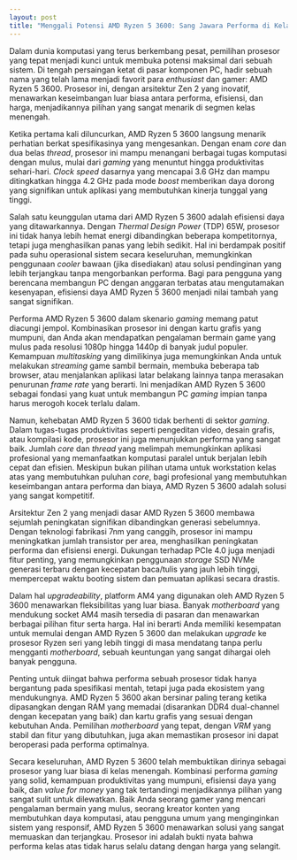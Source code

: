```yaml
---
layout: post
title: "Menggali Potensi AMD Ryzen 5 3600: Sang Jawara Performa di Kelas Menengah"
---
```


Dalam dunia komputasi yang terus berkembang pesat, pemilihan prosesor yang tepat menjadi kunci untuk membuka potensi maksimal dari sebuah sistem. Di tengah persaingan ketat di pasar komponen PC, hadir sebuah nama yang telah lama menjadi favorit para *enthusiast* dan gamer: AMD Ryzen 5 3600. Prosesor ini, dengan arsitektur Zen 2 yang inovatif, menawarkan keseimbangan luar biasa antara performa, efisiensi, dan harga, menjadikannya pilihan yang sangat menarik di segmen kelas menengah.

Ketika pertama kali diluncurkan, AMD Ryzen 5 3600 langsung menarik perhatian berkat spesifikasinya yang mengesankan. Dengan enam *core* dan dua belas *thread*, prosesor ini mampu menangani berbagai tugas komputasi dengan mulus, mulai dari *gaming* yang menuntut hingga produktivitas sehari-hari. *Clock speed* dasarnya yang mencapai 3.6 GHz dan mampu ditingkatkan hingga 4.2 GHz pada mode *boost* memberikan daya dorong yang signifikan untuk aplikasi yang membutuhkan kinerja tunggal yang tinggi.

Salah satu keunggulan utama dari AMD Ryzen 5 3600 adalah efisiensi daya yang ditawarkannya. Dengan *Thermal Design Power* (TDP) 65W, prosesor ini tidak hanya lebih hemat energi dibandingkan beberapa kompetitornya, tetapi juga menghasilkan panas yang lebih sedikit. Hal ini berdampak positif pada suhu operasional sistem secara keseluruhan, memungkinkan penggunaan *cooler* bawaan (jika disediakan) atau solusi pendinginan yang lebih terjangkau tanpa mengorbankan performa. Bagi para pengguna yang berencana membangun PC dengan anggaran terbatas atau mengutamakan kesenyapan, efisiensi daya AMD Ryzen 5 3600 menjadi nilai tambah yang sangat signifikan.

Performa AMD Ryzen 5 3600 dalam skenario *gaming* memang patut diacungi jempol. Kombinasikan prosesor ini dengan kartu grafis yang mumpuni, dan Anda akan mendapatkan pengalaman bermain game yang mulus pada resolusi 1080p hingga 1440p di banyak judul populer. Kemampuan *multitasking* yang dimilikinya juga memungkinkan Anda untuk melakukan *streaming* game sambil bermain, membuka beberapa tab browser, atau menjalankan aplikasi latar belakang lainnya tanpa merasakan penurunan *frame rate* yang berarti. Ini menjadikan AMD Ryzen 5 3600 sebagai fondasi yang kuat untuk membangun PC *gaming* impian tanpa harus merogoh kocek terlalu dalam.

Namun, kehebatan AMD Ryzen 5 3600 tidak berhenti di sektor *gaming*. Dalam tugas-tugas produktivitas seperti pengeditan video, desain grafis, atau kompilasi kode, prosesor ini juga menunjukkan performa yang sangat baik. Jumlah *core* dan *thread* yang melimpah memungkinkan aplikasi profesional yang memanfaatkan komputasi paralel untuk berjalan lebih cepat dan efisien. Meskipun bukan pilihan utama untuk workstation kelas atas yang membutuhkan puluhan *core*, bagi profesional yang membutuhkan keseimbangan antara performa dan biaya, AMD Ryzen 5 3600 adalah solusi yang sangat kompetitif.

Arsitektur Zen 2 yang menjadi dasar AMD Ryzen 5 3600 membawa sejumlah peningkatan signifikan dibandingkan generasi sebelumnya. Dengan teknologi fabrikasi 7nm yang canggih, prosesor ini mampu meningkatkan jumlah transistor per area, menghasilkan peningkatan performa dan efisiensi energi. Dukungan terhadap PCIe 4.0 juga menjadi fitur penting, yang memungkinkan penggunaan *storage* SSD NVMe generasi terbaru dengan kecepatan baca/tulis yang jauh lebih tinggi, mempercepat waktu booting sistem dan pemuatan aplikasi secara drastis.

Dalam hal *upgradeability*, platform AM4 yang digunakan oleh AMD Ryzen 5 3600 menawarkan fleksibilitas yang luar biasa. Banyak *motherboard* yang mendukung socket AM4 masih tersedia di pasaran dan menawarkan berbagai pilihan fitur serta harga. Hal ini berarti Anda memiliki kesempatan untuk memulai dengan AMD Ryzen 5 3600 dan melakukan *upgrade* ke prosesor Ryzen seri yang lebih tinggi di masa mendatang tanpa perlu mengganti *motherboard*, sebuah keuntungan yang sangat dihargai oleh banyak pengguna.

Penting untuk diingat bahwa performa sebuah prosesor tidak hanya bergantung pada spesifikasi mentah, tetapi juga pada ekosistem yang mendukungnya. AMD Ryzen 5 3600 akan bersinar paling terang ketika dipasangkan dengan RAM yang memadai (disarankan DDR4 dual-channel dengan kecepatan yang baik) dan kartu grafis yang sesuai dengan kebutuhan Anda. Pemilihan *motherboard* yang tepat, dengan *VRM* yang stabil dan fitur yang dibutuhkan, juga akan memastikan prosesor ini dapat beroperasi pada performa optimalnya.

Secara keseluruhan, AMD Ryzen 5 3600 telah membuktikan dirinya sebagai prosesor yang luar biasa di kelas menengah. Kombinasi performa *gaming* yang solid, kemampuan produktivitas yang mumpuni, efisiensi daya yang baik, dan *value for money* yang tak tertandingi menjadikannya pilihan yang sangat sulit untuk dilewatkan. Baik Anda seorang gamer yang mencari pengalaman bermain yang mulus, seorang kreator konten yang membutuhkan daya komputasi, atau pengguna umum yang menginginkan sistem yang responsif, AMD Ryzen 5 3600 menawarkan solusi yang sangat memuaskan dan terjangkau. Prosesor ini adalah bukti nyata bahwa performa kelas atas tidak harus selalu datang dengan harga yang selangit.
